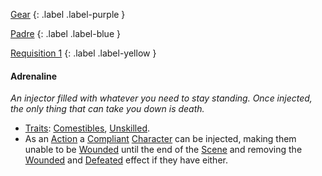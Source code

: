 
[Gear](Game/Gear-List)
{: .label .label-purple }

[Padre](Game/Blocks/Padre)
{: .label .label-blue }

[Requisition 1](Game/Deployment#Requisition)
{: .label .label-yellow }
#### Adrenaline
*An injector filled with whatever you need to stay standing. Once injected, the only thing that can take you down is death.*
* [Traits](Game/Core/Gear#Traits): [Comestibles](Game/Core/Gear#Comestibles), [Unskilled](Game/Core/Gear#Unskilled).
* As an [Action](Game/Core/Terminology#Action) a [Compliant](Game/Core/Terminology#Compliant) [Character](Game/Core/Terminology#Character) can be injected, making them unable to be [Wounded](Game/Core/Effects#Wounded) until the end of the [Scene](Game/Core/Terminology#Scene) and removing the [Wounded](Game/Core/Effects#Wounded) and [Defeated](Game/Core/Effects#Defeated) effect if they have either.

